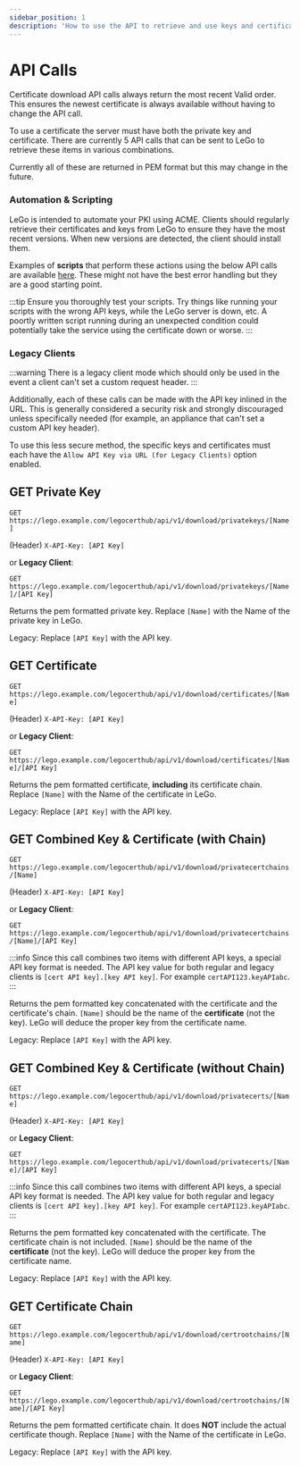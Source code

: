 ```yaml
---
sidebar_position: 1
description: 'How to use the API to retrieve and use keys and certificates.'
---
```


# API Calls

Certificate download API calls always return the most recent
Valid order. This ensures the newest certificate is always
available without having to change the API call.

To use a certificate the server must have both the private key and
certificate. There are currently 5 API calls that can be sent to
LeGo to retrieve these items in various combinations.

Currently all of these are returned in PEM format but this may
change in the future.

### Automation & Scripting

LeGo is intended to automate your PKI using ACME. Clients should
regularly retrieve their certificates and keys from LeGo to ensure
they have the most recent versions. When new versions are
detected, the client should install them.

Examples of **scripts** that perform these actions using the
below API calls are available
[here](https://github.com/gregtwallace/certificate-scripts).
These might not have the best error handling but they are a
good starting point.

:::tip
Ensure you thoroughly test your scripts. Try things like running
your scripts with the wrong API keys, while the LeGo server is
down, etc. A poortly written script running during an unexpected
condition could potentially take the service using the certificate
down or worse.
:::

### Legacy Clients

:::warning
There is a legacy client mode which should only be used in the
event a client can't set a custom request header.
:::

Additionally, each of these calls can be made with the API
key inlined in the URL. This is generally considered a security
risk and strongly discouraged unless specifically needed (for
example, an appliance that can't set a custom API key header).

To use this less secure method, the specific keys and certificates
must each have the `Allow API Key via URL (for Legacy Clients)`
option enabled.

## GET Private Key

`GET https://lego.example.com/legocerthub/api/v1/download/privatekeys/[Name]`

(Header) `X-API-Key: [API Key]`

or **Legacy Client**:

`GET https://lego.example.com/legocerthub/api/v1/download/privatekeys/[Name]/[API Key]`

Returns the pem formatted private key. Replace `[Name]` with the
Name of the private key in LeGo.

Legacy: Replace `[API Key]` with the API key.

## GET Certificate

`GET https://lego.example.com/legocerthub/api/v1/download/certificates/[Name]`

(Header) `X-API-Key: [API Key]`

or **Legacy Client**:

`GET https://lego.example.com/legocerthub/api/v1/download/certificates/[Name]/[API Key]`

Returns the pem formatted certificate, **including** its
certificate chain. Replace `[Name]` with the Name of the
certificate in LeGo.

Legacy: Replace `[API Key]` with the API key.

## GET Combined Key & Certificate (with Chain)

`GET https://lego.example.com/legocerthub/api/v1/download/privatecertchains/[Name]`

(Header) `X-API-Key: [API Key]`

or **Legacy Client**:

`GET https://lego.example.com/legocerthub/api/v1/download/privatecertchains/[Name]/[API Key]`

:::info
Since this call combines two items with different API keys, a
special API key format is needed. The API key value for both
regular and legacy clients is `[cert API key].[key API key]`.
For example `certAPI123.keyAPIabc`.
:::

Returns the pem formatted key concatenated with the certificate and
the certificate's chain. `[Name]` should be the name
of the **certificate** (not the key). LeGo will deduce the proper
key from the certificate name.

Legacy: Replace `[API Key]` with the API key.

## GET Combined Key & Certificate (without Chain)

`GET https://lego.example.com/legocerthub/api/v1/download/privatecerts/[Name]`

(Header) `X-API-Key: [API Key]`

or **Legacy Client**:

`GET https://lego.example.com/legocerthub/api/v1/download/privatecerts/[Name]/[API Key]`

:::info
Since this call combines two items with different API keys, a
special API key format is needed. The API key value for both
regular and legacy clients is `[cert API key].[key API key]`.
For example `certAPI123.keyAPIabc`.
:::

Returns the pem formatted key concatenated with the certificate.
The certificate chain is not included. `[Name]` should be the name
of the **certificate** (not the key). LeGo will deduce the proper
key from the certificate name.

Legacy: Replace `[API Key]` with the API key.

## GET Certificate Chain

`GET https://lego.example.com/legocerthub/api/v1/download/certrootchains/[Name]`

(Header) `X-API-Key: [API Key]`

or **Legacy Client**:

`GET https://lego.example.com/legocerthub/api/v1/download/certrootchains/[Name]/[API Key]`

Returns the pem formatted certificate chain. It does **NOT**
include the actual certificate though. Replace `[Name]` with
the Name of the certificate in LeGo.

Legacy: Replace `[API Key]` with the API key.

